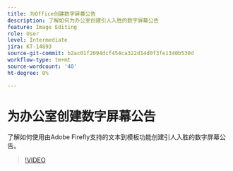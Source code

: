 ```yaml
---
title: 为Office创建数字屏幕公告
description: 了解如何为办公室创建引人入胜的数字屏幕公告
feature: Image Editing
role: User
level: Intermediate
jira: KT-14893
source-git-commit: b2ac01f2094dcf454ca322d14d0f3fe1340b530d
workflow-type: tm+mt
source-wordcount: '40'
ht-degree: 0%

---
```


# 为办公室创建数字屏幕公告

了解如何使用由Adobe Firefly支持的文本到模板功能创建引人入胜的数字屏幕公告。

>[!VIDEO](https://video.tv.adobe.com/v/3427119?quality=12&learn=on&hidetitle=true)
